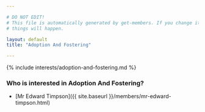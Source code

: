 ```yaml
---

# DO NOT EDIT!
# This file is automatically generated by get-members. If you change it, bad
# things will happen.

layout: default
title: "Adoption And Fostering"

---
```


{% include interests/adoption-and-fostering.md %}

### Who is interested in Adoption And Fostering?


* [Mr Edward Timpson]({{ site.baseurl }}/members/mr-edward-timpson.html)
